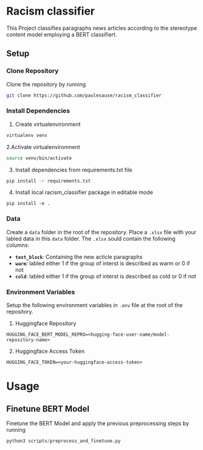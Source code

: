 # Racism classifier

This Project classifies paragraphs news articles according to the stereotype content model employing a BERT classifiert.

## Setup
### Clone Repository

Clone the repository by running

```bash
git clone https://github.com/paulesause/racism_classifier
```

### Install Dependencies

1. Create virtualenvironment

```bash
virtualenv venv
```

2.Activate virtualenvironment 

```bash
source venv/bin/activate
```

3. Install dependencies from requirements.txt file

```bash
pip install -r requirements.txt
```

4. Install local racism_classifier package in editable mode

```
pip install -e .
```
### Data

Create a `data` folder in the root of the repository. Place a `.xlsx` file with your labled data in this `data` folder.
The `.xlsx` sould contain the following columns:

- **`text_block`**: Containing the new acticle paragraphs
- **`warm`**: labled either 1 if the group of interst is described as warm or 0 if not
- **`cold`**: labled either 1 if the group of interst is described as cold or 0 if not 

### Environment Variables

Setup the following environment variables in `.env` file at the root of the repository.

1. Huggingface Repository

```
HUGGING_FACE_BERT_MODEL_REPRO=<hugging-face-user-name/model-repository-name>
```

2. Huggingface Access Token

```
HUGGING_FACE_TOKEN=<your-huggingface-access-token>
```

# Usage
## Finetune BERT Model

Finetune the BERT Model and apply the previous preprocessing steps by running

```python
python3 scripts/preprocess_and_finetune.py
```